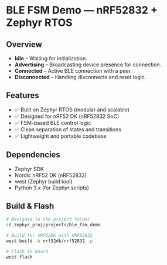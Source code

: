 # BLE FSM Demo — nRF52832 + Zephyr RTOS

## Overview

- **Idle** – Waiting for initialization.
- **Advertising** – Broadcasting device presence for connection.
- **Connected** – Active BLE connection with a peer.
- **Disconnected** – Handling disconnects and reset logic.

## Features

- ✅ Built on Zephyr RTOS (modular and scalable)
- ✅ Designed for nRF52 DK (nRF52832 SoC)
- ✅ FSM-based BLE control logic
- ✅ Clean separation of states and transitions
- ✅ Lightweight and portable codebase

## Dependencies

- Zephyr SDK
- Nordic nRF52 DK (nRF52832)
- west (Zephyr build tool)
- Python 3.x (for Zephyr scripts)

## Build & Flash

```bash
# Navigate to the project folder
cd zephyr_proj/projects/ble_fsm_demo

# Build for nRF52DK with nRF52832
west build -b nrf52dk/nrf52832 -p

# Flash to board
west flash
